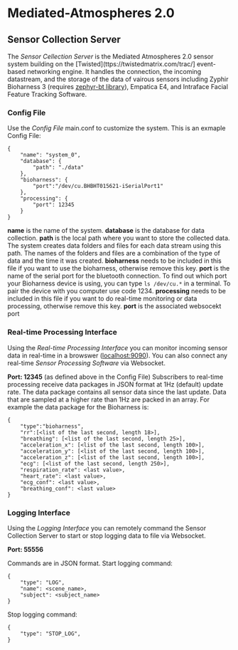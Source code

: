 # Mediated-Atmospheres 2.0

## Sensor Collection Server
The *Sensor Cellection Server* is the Mediated Atmospheres 2.0 sensor system building on the [Twisted](ttps://twistedmatrix.com/trac/] event-based networking engine. It handles the connection, the incoming datastream, and the storage of the data of vairous sensors including Zyphir Bioharness 3 (requires [zephyr-bt library](https://github.com/jpaalasm/zephyr-bt/tree/master/src/zephyr)), Empatica E4, and Intraface Facial Feature Tracking Software.

### Config File
Use the *Config File* main.conf to customize the system. This is an exmaple Config File: 
```
{
	"name": "system_0",
	"database": {
		"path": "./data"
	},
	"bioharness": {
		"port":"/dev/cu.BHBHT015621-iSerialPort1"
	},
	"processing": {
		"port": 12345
	}
}
```
**name** is the name of the system.
**database** is the database for data collection. **path** is the local path where you want to store the collected data. The system creates data folders and files for each data stream using this path. The names of the folders and files are a combination of the type of data and the time it was created. 
**bioharness** needs to be included in this file if you want to use the bioharness, otherwise remove this key. **port** is the name of the serial port for the bluetooth connection. To find out which port your Bioharness device is using, you can type ```ls /dev/cu.*``` in a terminal.
To pair the device with you computer use code 1234. 
**processing** needs to be included in this file if you want to do real-time monitoring or data processing, otherwise remove this key. **port** is the associated websocekt port
       

### Real-time Processing Interface
Using the *Real-time Processing Interface* you can monitor incoming sensor data in real-time in a browswer ([localhost:9090](localhost:9090)). You can also connect any real-time *Sensor Processing Software* via Websocket.  

**Port: 12345** (as defined above in the Config File)
Subscribers to real-time processing receive data packages in JSON format at 1Hz (default) update rate. The data package contains all sensor data since the last update. Data that are sampled at a higher rate than 1Hz are packed in an array. For example the data package for the Bioharness is:

```
{
	"type":"bioharness", 
	"rr":[<list of the last second, length 18>], 
	"breathing": [<list of the last second, length 25>],
	"acceleration_x": [<list of the last second, length 100>],
	"acceleration_y": [<list of the last second, length 100>],
	"acceleration_z": [<list of the last second, length 100>],
	"ecg": [<list of the last second, length 250>],
	"respiration_rate": <last value>,
	"heart_rate": <last value>,
	"ecg_conf": <last value>,
	"breathing_conf": <last value>
}
```

### Logging Interface
Using the *Logging Interface* you can remotely command the Sensor Collection Server to start or stop logging data to file via Websocket. 

**Port: 55556**

Commands are in JSON format.
Start logging command:
```
{
	"type": "LOG",
	"name": <scene_name>,
	"subject": <subject_name>
}
```

Stop logging command:
```
{
	"type": "STOP_LOG",
}
```